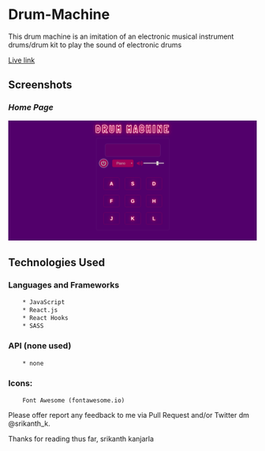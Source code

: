 # Drum-Machine

This drum machine is an imitation of an electronic musical instrument drums/drum kit to play the sound of electronic drums

[Live link](https://srikanthkanjarla.github.io/Drum_Machine/)

## Screenshots

### _Home Page_

![landingPage](src/images/screenshot.png)

## Technologies Used

### Languages and Frameworks

    	* JavaScript
    	* React.js
    	* React Hooks
        * SASS

### API (none used)

        * none

### Icons:

    	Font Awesome (fontawesome.io)



Please offer report any feedback to me via Pull Request and/or Twitter dm @srikanth_k.

Thanks for reading thus far,
srikanth kanjarla
